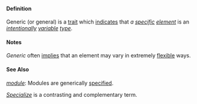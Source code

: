 #### Definition

Generic (or general) is a [trait](https://github.com/gcassel/Modular-Organization-Terminology/blob/master/terms/trait.md) which [indicates](https://github.com/gcassel/Modular-Organization-Terminology/blob/master/terms/indicate.md) that *a [specific](https://github.com/gcassel/Modular-Organization-Terminology/blob/master/terms/specific.md) [element](https://github.com/gcassel/Modular-Organization-Terminology/blob/master/terms/element.md)* is an *[intentionally](https://github.com/gcassel/Modular-Organization-Terminology/blob/master/terms/intend.md) [variable](https://github.com/gcassel/Modular-Organization-Terminology/blob/master/terms/variable.md) [type](https://github.com/gcassel/Modular-Organization-Terminology/blob/master/terms/type.md)*.

#### Notes

*Generic* often [implies](https://github.com/gcassel/Modular-Organization-Terminology/blob/master/terms/imply.md) that an element may vary in extremely [flexible](https://github.com/gcassel/Modular-Organization-Terminology/blob/master/terms/flexible.md) ways.

#### See Also
*[module](https://github.com/gcassel/Modular-Organizing-Terminology/blob/master/terms/module.md)*: Modules are generically [specified](https://github.com/gcassel/Modular-Organizing-Terminology/blob/master/terms/specification.md).

*[Specialize](https://github.com/gcassel/Modular-Organization-Terminology/blob/master/terms/specialize.md)* is a contrasting and complementary term.

